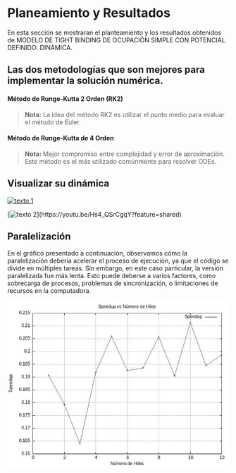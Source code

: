 # Planeamiento  y Resultados 

En esta sección se mostraran el planteamiento y los resultados obtenidos de MODELO DE TIGHT BINDING DE OCUPACIÓN SIMPLE CON POTENCIAL DEFINIDO: DINÁMICA.    


## Las dos metodologías que son mejores para implementar la solución numérica.

####  Método de Runge-Kutta 2  Orden (RK2)


> **Nota:** La idea del método RK2 es utilizar el punto medio para evaluar el método de Euler.

#### Método de Runge-Kutta de 4 Orden
> **Nota:** Mejor compromiso entre complejidad y error de aproximación. Este método es el más utilizado comúnmente para resolver ODEs.

## Visualizar su dinámica

[![texto 1](http://img.youtube.com/vi/%7Bhttps://youtu.be/FzsupsvYeXg?feature=shared}/0.jpg)](https://youtu.be/FzsupsvYeXg?feature=shared)

[![texto 2]([http://img.youtube.com/vi/%7Bhttps://youtu.be/FzsupsvYeXg?feature=shared}/0.jpg](http://img.youtube.com/vi/{https://youtu.be/Hs4_QSrCgqY?feature=shared}/0.jpg))](https://youtu.be/Hs4_QSrCgqY?feature=shared)
## Paralelización 
En el gráfico presentado a continuación, observamos cómo la paralelización debería acelerar el proceso de ejecución, ya que el código se divide en múltiples tareas. Sin embargo, en este caso particular, la versión paralelizada fue más lenta. Esto puede deberse a varios factores, como sobrecarga de procesos, problemas de sincronización, o limitaciones de recursos en la computadora.    
<div>
<img src="paralelizacion.jpeg"/>
</div>

